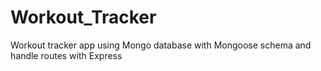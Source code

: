 # Workout_Tracker
Workout tracker app using Mongo database with Mongoose schema and handle routes with Express
